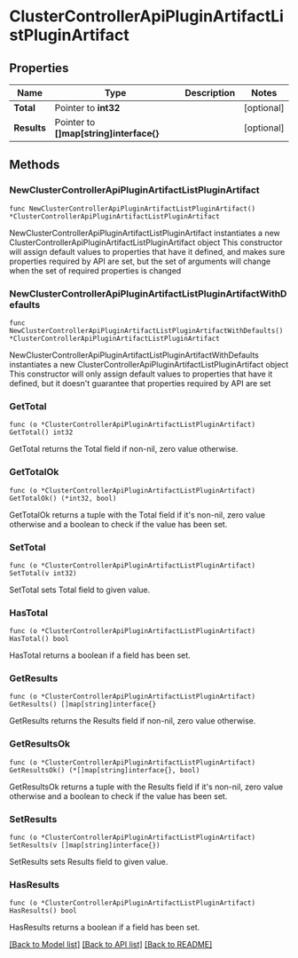 # ClusterControllerApiPluginArtifactListPluginArtifact

## Properties

Name | Type | Description | Notes
------------ | ------------- | ------------- | -------------
**Total** | Pointer to **int32** |  | [optional] 
**Results** | Pointer to **[]map[string]interface{}** |  | [optional] 

## Methods

### NewClusterControllerApiPluginArtifactListPluginArtifact

`func NewClusterControllerApiPluginArtifactListPluginArtifact() *ClusterControllerApiPluginArtifactListPluginArtifact`

NewClusterControllerApiPluginArtifactListPluginArtifact instantiates a new ClusterControllerApiPluginArtifactListPluginArtifact object
This constructor will assign default values to properties that have it defined,
and makes sure properties required by API are set, but the set of arguments
will change when the set of required properties is changed

### NewClusterControllerApiPluginArtifactListPluginArtifactWithDefaults

`func NewClusterControllerApiPluginArtifactListPluginArtifactWithDefaults() *ClusterControllerApiPluginArtifactListPluginArtifact`

NewClusterControllerApiPluginArtifactListPluginArtifactWithDefaults instantiates a new ClusterControllerApiPluginArtifactListPluginArtifact object
This constructor will only assign default values to properties that have it defined,
but it doesn't guarantee that properties required by API are set

### GetTotal

`func (o *ClusterControllerApiPluginArtifactListPluginArtifact) GetTotal() int32`

GetTotal returns the Total field if non-nil, zero value otherwise.

### GetTotalOk

`func (o *ClusterControllerApiPluginArtifactListPluginArtifact) GetTotalOk() (*int32, bool)`

GetTotalOk returns a tuple with the Total field if it's non-nil, zero value otherwise
and a boolean to check if the value has been set.

### SetTotal

`func (o *ClusterControllerApiPluginArtifactListPluginArtifact) SetTotal(v int32)`

SetTotal sets Total field to given value.

### HasTotal

`func (o *ClusterControllerApiPluginArtifactListPluginArtifact) HasTotal() bool`

HasTotal returns a boolean if a field has been set.

### GetResults

`func (o *ClusterControllerApiPluginArtifactListPluginArtifact) GetResults() []map[string]interface{}`

GetResults returns the Results field if non-nil, zero value otherwise.

### GetResultsOk

`func (o *ClusterControllerApiPluginArtifactListPluginArtifact) GetResultsOk() (*[]map[string]interface{}, bool)`

GetResultsOk returns a tuple with the Results field if it's non-nil, zero value otherwise
and a boolean to check if the value has been set.

### SetResults

`func (o *ClusterControllerApiPluginArtifactListPluginArtifact) SetResults(v []map[string]interface{})`

SetResults sets Results field to given value.

### HasResults

`func (o *ClusterControllerApiPluginArtifactListPluginArtifact) HasResults() bool`

HasResults returns a boolean if a field has been set.


[[Back to Model list]](../README.md#documentation-for-models) [[Back to API list]](../README.md#documentation-for-api-endpoints) [[Back to README]](../README.md)


